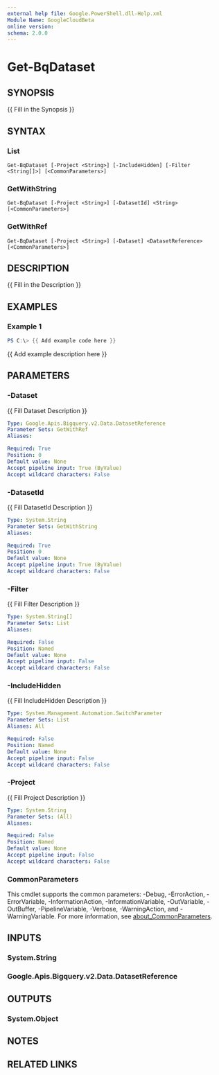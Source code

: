 ```yaml
---
external help file: Google.PowerShell.dll-Help.xml
Module Name: GoogleCloudBeta
online version:
schema: 2.0.0
---
```


# Get-BqDataset

## SYNOPSIS
{{ Fill in the Synopsis }}

## SYNTAX

### List
```
Get-BqDataset [-Project <String>] [-IncludeHidden] [-Filter <String[]>] [<CommonParameters>]
```

### GetWithString
```
Get-BqDataset [-Project <String>] [-DatasetId] <String> [<CommonParameters>]
```

### GetWithRef
```
Get-BqDataset [-Project <String>] [-Dataset] <DatasetReference> [<CommonParameters>]
```

## DESCRIPTION
{{ Fill in the Description }}

## EXAMPLES

### Example 1
```powershell
PS C:\> {{ Add example code here }}
```

{{ Add example description here }}

## PARAMETERS

### -Dataset
{{ Fill Dataset Description }}

```yaml
Type: Google.Apis.Bigquery.v2.Data.DatasetReference
Parameter Sets: GetWithRef
Aliases:

Required: True
Position: 0
Default value: None
Accept pipeline input: True (ByValue)
Accept wildcard characters: False
```

### -DatasetId
{{ Fill DatasetId Description }}

```yaml
Type: System.String
Parameter Sets: GetWithString
Aliases:

Required: True
Position: 0
Default value: None
Accept pipeline input: True (ByValue)
Accept wildcard characters: False
```

### -Filter
{{ Fill Filter Description }}

```yaml
Type: System.String[]
Parameter Sets: List
Aliases:

Required: False
Position: Named
Default value: None
Accept pipeline input: False
Accept wildcard characters: False
```

### -IncludeHidden
{{ Fill IncludeHidden Description }}

```yaml
Type: System.Management.Automation.SwitchParameter
Parameter Sets: List
Aliases: All

Required: False
Position: Named
Default value: None
Accept pipeline input: False
Accept wildcard characters: False
```

### -Project
{{ Fill Project Description }}

```yaml
Type: System.String
Parameter Sets: (All)
Aliases:

Required: False
Position: Named
Default value: None
Accept pipeline input: False
Accept wildcard characters: False
```

### CommonParameters
This cmdlet supports the common parameters: -Debug, -ErrorAction, -ErrorVariable, -InformationAction, -InformationVariable, -OutVariable, -OutBuffer, -PipelineVariable, -Verbose, -WarningAction, and -WarningVariable. For more information, see [about_CommonParameters](http://go.microsoft.com/fwlink/?LinkID=113216).

## INPUTS

### System.String

### Google.Apis.Bigquery.v2.Data.DatasetReference

## OUTPUTS

### System.Object
## NOTES

## RELATED LINKS
